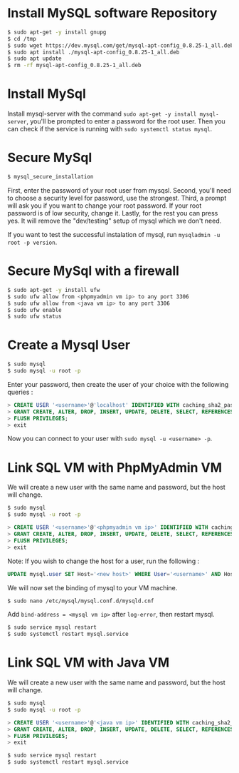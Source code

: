 # Install MySQL software Repository

```bash
$ sudo apt-get -y install gnupg
$ cd /tmp
$ sudo wget https://dev.mysql.com/get/mysql-apt-config_0.8.25-1_all.deb
$ sudo apt install ./mysql-apt-config_0.8.25-1_all.deb
$ sudo apt update
$ rm -rf mysql-apt-config_0.8.25-1_all.deb
```

# Install MySql

Install mysql-server with the command `sudo apt-get -y install mysql-server`, you'll be prompted to enter a password for the root user. Then you can check if the service is running with `sudo systemctl status mysql`.

# Secure MySql

```bash
$ mysql_secure_installation
```

First, enter the password of your root user from mysqsl.
Second, you'll need to choose a security level for password, use the strongest.
Third, a prompt will ask you if you want to change your root password. If your root password is of low security, change it.
Lastly, for the rest you can press yes. It will remove the "dev/testing" setup of mysql which we don't need.

If you want to test the successful instalation of mysql, run `mysqladmin -u root -p version`.


# Secure MySql with a firewall

```bash
$ sudo apt-get -y install ufw
$ sudo ufw allow from <phpmyadmin vm ip> to any port 3306
$ sudo ufw allow from <java vm ip> to any port 3306
$ sudo ufw enable
$ sudo ufw status
```

# Create a Mysql User

```bash
$ sudo mysql
$ sudo mysql -u root -p
```

Enter your password, then create the user of your choice with the following queries :

```sql
> CREATE USER '<username>'@'localhost' IDENTIFIED WITH caching_sha2_password BY '<password>';
> GRANT CREATE, ALTER, DROP, INSERT, UPDATE, DELETE, SELECT, REFERENCES, RELOAD on *.* TO '<username>'@'localhost' WITH GRANT OPTION;
> FLUSH PRIVILEGES;
> exit
```

Now you can connect to your user with `sudo mysql -u <username> -p`.

# Link SQL VM with PhpMyAdmin VM

We will create a new user with the same name and password, but the host will change.

```bash
$ sudo mysql
$ sudo mysql -u root -p
```

```sql
> CREATE USER '<username>'@'<phpmyadmin vm ip>' IDENTIFIED WITH caching_sha2_password BY '<password>';
> GRANT CREATE, ALTER, DROP, INSERT, UPDATE, DELETE, SELECT, REFERENCES, RELOAD on *.* TO '<username>'@'<phpmyadmin vm ip>' WITH GRANT OPTION;
> FLUSH PRIVILEGES;
> exit
```

Note: If you wish to change the host for a user, run the following :
```sql
UPDATE mysql.user SET Host='<new host>' WHERE User='<username>' AND Host='<old host>';
```

We will now set the binding of mysql to your VM machine.

```bash
$ sudo nano /etc/mysql/mysql.conf.d/mysqld.cnf
```

Add `bind-address = <mysql vm ip>` after `log-error`, then restart mysql.

```bash
$ sudo service mysql restart
$ sudo systemctl restart mysql.service
```

# Link SQL VM with Java VM

We will create a new user with the same name and password, but the host will change.

```bash
$ sudo mysql
$ sudo mysql -u root -p
```

```sql
> CREATE USER '<username>'@'<java vm ip>' IDENTIFIED WITH caching_sha2_password BY '<password>';
> GRANT CREATE, ALTER, DROP, INSERT, UPDATE, DELETE, SELECT, REFERENCES, RELOAD on *.* TO '<username>'@'<java vm ip>' WITH GRANT OPTION;
> FLUSH PRIVILEGES;
> exit
```

```bash
$ sudo service mysql restart
$ sudo systemctl restart mysql.service
```